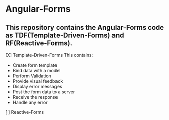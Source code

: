 # Angular-Forms
## This repository contains the Angular-Forms code as TDF(Template-Driven-Forms) and RF(Reactive-Forms).

[X] Template-Driven-Forms
This contains:
- Create form template
- Bind data with a model
- Perform Validation
- Provide visual feedback
- Display error messages
- Post the form data to a server
- Receive the response
- Handle any  error

[ ] Reactive-Forms
